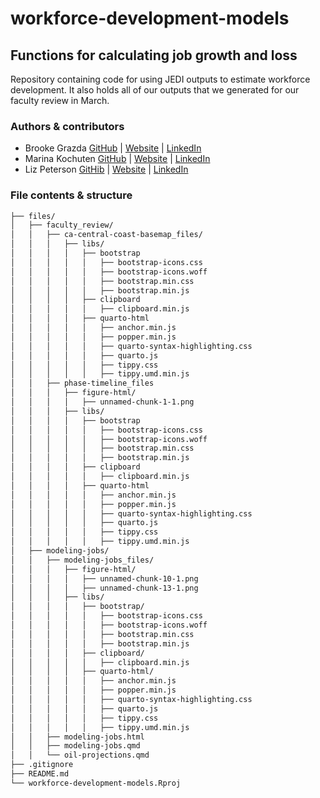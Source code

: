 # workforce-development-models

## Functions for calculating job growth and loss

Repository containing code for using JEDI outputs to estimate workforce development. It also holds all of our outputs that we generated for our faculty review in March.

### Authors & contributors

- Brooke Grazda  [GitHub](https://github.com/bgrazda) | [Website](https://bgrazda.github.io/) | [LinkedIn](https://www.linkedin.com/in/brooke-grazda-a02248217/) 
- Marina Kochuten  [GitHub](https://github.com/marinakochuten) | [Website](https://marinakochuten.github.io/) | [LinkedIn](https://www.linkedin.com/in/marina-kochuten-4786b6324/) 
- Liz Peterson  [GitHib](https://github.com/egp4aq) | [Website](https://egp4aq.github.io/) | [LinkedIn](https://www.linkedin.com/in/elizabeth-peterson-85046b204/)

### File contents & structure
```bash
├── files/
│   ├── faculty_review/
│   │   ├── ca-central-coast-basemap_files/
│   │   │   ├── libs/
│   │   │   │   ├── bootstrap
│   │   │   │   │   ├── bootstrap-icons.css
│   │   │   │   │   ├── bootstrap-icons.woff
│   │   │   │   │   ├── bootstrap.min.css
│   │   │   │   │   ├── bootstrap.min.js
│   │   │   │   ├── clipboard
│   │   │   │   │   ├── clipboard.min.js
│   │   │   │   ├── quarto-html
│   │   │   │   │   ├── anchor.min.js
│   │   │   │   │   ├── popper.min.js
│   │   │   │   │   ├── quarto-syntax-highlighting.css
│   │   │   │   │   ├── quarto.js
│   │   │   │   │   ├── tippy.css
│   │   │   │   │   ├── tippy.umd.min.js
│   │   ├── phase-timeline_files
│   │   │   ├── figure-html/
│   │   │   │   ├── unnamed-chunk-1-1.png
│   │   │   ├── libs/
│   │   │   │   ├── bootstrap
│   │   │   │   │   ├── bootstrap-icons.css
│   │   │   │   │   ├── bootstrap-icons.woff
│   │   │   │   │   ├── bootstrap.min.css
│   │   │   │   │   ├── bootstrap.min.js
│   │   │   │   ├── clipboard
│   │   │   │   │   ├── clipboard.min.js
│   │   │   │   ├── quarto-html
│   │   │   │   │   ├── anchor.min.js
│   │   │   │   │   ├── popper.min.js
│   │   │   │   │   ├── quarto-syntax-highlighting.css
│   │   │   │   │   ├── quarto.js
│   │   │   │   │   ├── tippy.css
│   │   │   │   │   ├── tippy.umd.min.js
│   ├── modeling-jobs/
│   │   ├── modeling-jobs_files/
│   │   │   ├── figure-html/
│   │   │   │   ├── unnamed-chunk-10-1.png
│   │   │   │   ├── unnamed-chunk-13-1.png
│   │   │   ├── libs/
│   │   │   │   ├── bootstrap/
│   │   │   │   │   ├── bootstrap-icons.css
│   │   │   │   │   ├── bootstrap-icons.woff
│   │   │   │   │   ├── bootstrap.min.css
│   │   │   │   │   ├── bootstrap.min.js
│   │   │   │   ├── clipboard/
│   │   │   │   │   ├── clipboard.min.js
│   │   │   │   ├── quarto-html/
│   │   │   │   │   ├── anchor.min.js
│   │   │   │   │   ├── popper.min.js
│   │   │   │   │   ├── quarto-syntax-highlighting.css
│   │   │   │   │   ├── quarto.js
│   │   │   │   │   ├── tippy.css
│   │   │   │   │   ├── tippy.umd.min.js
│   │   ├── modeling-jobs.html
│   │   ├── modeling-jobs.qmd
│   │   └── oil-projections.qmd
├── .gitignore
├── README.md
└── workforce-development-models.Rproj
```
